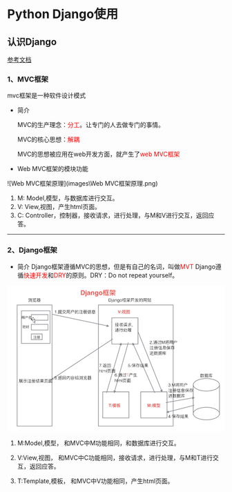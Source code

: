 # Python Django使用



## 认识Django

[参考文档]( https://docs.djangoproject.com/ )

### 1、MVC框架

mvc框架是一种软件设计模式

* 简介

  MVC的生产理念：<font color=red>分工</font>。让专门的人去做专门的事情。

  MVC的核心思想：<font color=red>解耦</font>

  MVC的思想被应用在web开发方面，就产生了<font color=red>web MVC框架</font>

* Web MVC框架的模块功能

![Web MVC框架原理](images\Web MVC框架原理.png)



1. M: Model,模型，与数据库进行交互。
2. V: View,视图，产生html页面。
3. C: Controller，控制器，接收请求，进行处理，与M和V进行交互，返回应答。

---

### 2、Django框架

* 简介
  Django框架遵循MVC的思想，但是有自己的名词，叫做<font color=red>MVT</font>
  Django遵循<font color=red>快速开发</font>和<font color=red>DRY</font>的原则。DRY：Do not repeat yourself。

![Django框架原理](images\Django框架原理.png)



1. M:Model,模型， 和MVC中M功能相同，和数据库进行交互。

2. V:View,视图， 和MVC中C功能相同，接收请求，进行处理，与M和T进行交互，返回应答。

3. T:Template,模板， 和MVC中V功能相同，产生html页面。